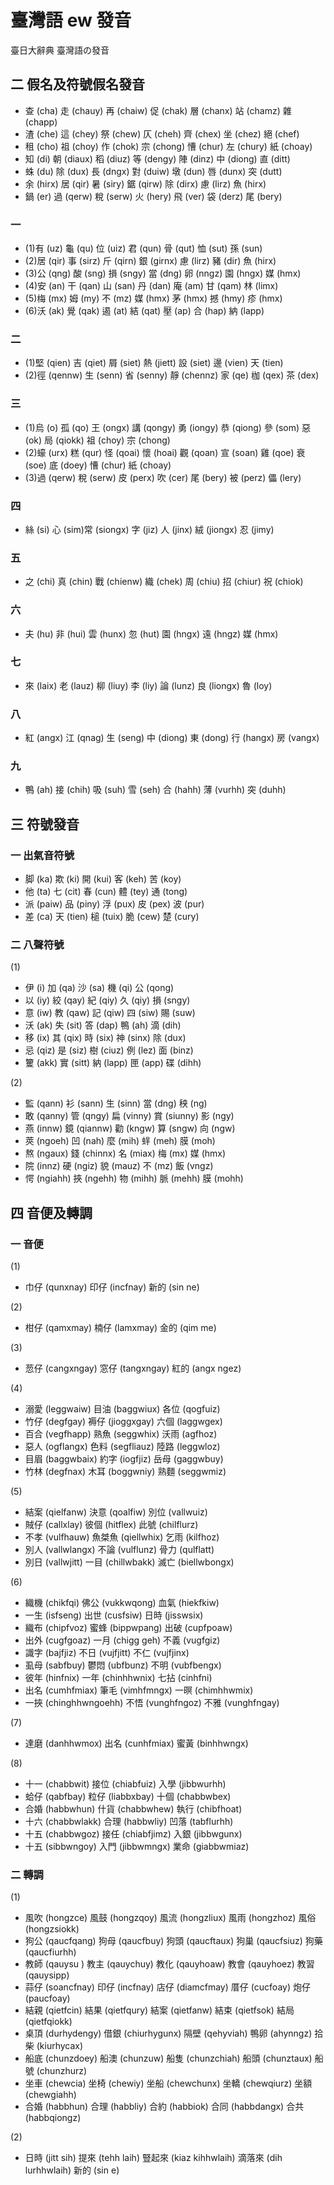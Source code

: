 # 臺灣語 ew 發音

臺日大辭典 臺灣語の發音

## 二 假名及符號假名發音

* 查 (cha) 走 (chauy) 再 (chaiw) 促 (chak) 層 (chanx) 站 (chamz) 雜 (chapp)
* 渣 (che) 這 (chey) 祭 (chew) 仄 (cheh) 齊 (chex) 坐 (chez) 絕 (chef)
* 租 (cho) 祖 (choy) 作 (chok) 宗 (chong) 慒 (chur) 左 (chury) 紙 (choay)
* 知 (di) 朝 (diaux) 稻 (diuz) 等 (dengy) 陣 (dinz) 中 (diong) 直 (ditt)
* 蛛 (du) 除 (dux) 長 (dngx) 對 (duiw) 墩 (dun) 唇 (dunx) 突 (dutt)
* 余 (hirx) 居 (qir) 暑 (siry) 鋸 (qirw) 除 (dirx) 慮 (lirz) 魚 (hirx)
* 鍋 (er) 過 (qerw) 稅 (serw) 火 (hery) 飛 (ver) 袋 (derz) 尾 (bery)

### 一

* (1)有 (uz) 龜 (qu) 位 (uiz) 君 (qun) 骨 (qut) 恤 (sut) 孫 (sun)
* (2)居 (qir) 事 (sirz) 斤 (qirn) 銀 (girnx) 慮 (lirz) 豬 (dir) 魚 (hirx)
* (3)公 (qng) 酸 (sng) 損 (sngy) 當 (dng) 卵 (nngz) 園 (hngx) 媒 (hmx)
* (4)安 (an) 干 (qan) 山 (san) 丹 (dan) 庵 (am) 甘 (qam) 林 (limx)
* (5)梅 (mx) 姆 (my) 不 (mz) 媒 (hmx) 茅 (hmx) 撼 (hmy) 疹 (hmx)
* (6)沃 (ak) 覺 (qak) 遏 (at) 結 (qat) 壓 (ap) 合 (hap) 納 (lapp)

### 二

* (1)堅 (qien) 吉 (qiet) 屑 (siet) 熱 (jiett)  設 (siet) 邊 (vien) 天 (tien)
* (2)徑 (qennw) 生 (senn) 省 (senny) 靜 (chennz) 家 (qe) 枷 (qex) 茶 (dex)

### 三

* (1)烏 (o) 孤 (qo) 王 (ongx) 講 (qongy) 勇 (iongy) 恭 (qiong) 參 (som) 惡 (ok) 局 (qiokk) 祖 (choy) 宗 (chong)
* (2)蠔 (urx) 糕 (qur) 怪 (qoai) 懷 (hoai) 觀 (qoan) 宣 (soan) 雞 (qoe) 衰 (soe) 底 (doey) 慒 (chur) 紙 (choay)
* (3)過 (qerw) 稅 (serw) 皮 (perx) 吹 (cer) 尾 (bery) 被 (perz) 儡 (lery)

### 四

* 絲 (si) 心 (sim)常 (siongx) 字 (jiz) 人 (jinx) 絨 (jiongx) 忍 (jimy)

### 五

* 之 (chi) 真 (chin) 戰 (chienw) 織 (chek) 周 (chiu) 招 (chiur) 祝 (chiok)

### 六

* 夫 (hu) 非 (hui) 雲 (hunx) 忽 (hut) 園 (hngx) 遠 (hngz) 媒 (hmx)

### 七

* 來 (laix) 老 (lauz) 柳 (liuy) 李 (liy) 論 (lunz) 良 (liongx) 魯 (loy)

### 八

* 紅 (angx) 江 (qnag) 生 (seng) 中 (diong) 東 (dong) 行 (hangx) 房 (vangx)

### 九

* 鴨 (ah) 接 (chih) 吸 (suh) 雪 (seh) 合 (hahh) 薄 (vurhh) 突 (duhh)

## 三 符號發音

### 一 出氣音符號

* 脚 (ka) 欺 (ki) 開 (kui) 客 (keh) 苦 (koy)
* 他 (ta) 七 (cit) 春 (cun) 體 (tey) 通 (tong)
* 派 (paiw) 品 (piny) 浮 (pux) 皮 (pex) 波 (pur)
* 差 (ca) 天 (tien) 槌 (tuix) 脆 (cew) 楚 (cury)

### 二 八聲符號

(1)
* 伊 (i) 加 (qa) 沙 (sa) 機 (qi) 公 (qong)
* 以 (iy) 絞 (qay) 紀 (qiy) 久 (qiy) 損 (sngy)
* 意 (iw) 教 (qaw) 記 (qiw) 四 (siw) 賜 (suw)
* 沃 (ak) 失 (sit) 答 (dap) 鴨 (ah) 滴 (dih)
* 移 (ix) 其 (qix) 時 (six) 神 (sinx) 除 (dux)
* 忌 (qiz) 是 (siz) 樹 (ciuz) 例 (lez) 面 (binz)
* 籰 (akk) 實 (sitt) 納 (lapp) 匣 (app) 碟 (dihh)

(2)
* 監 (qann) 衫 (sann) 生 (sinn) 當 (dng) 秧 (ng)
* 敢 (qanny) 管 (qngy) 扁 (vinny) 賞 (siunny) 影 (ngy)
* 燕 (innw) 鏡 (qiannw) 勸 (kngw) 算 (sngw) 向 (ngw)
* 莢 (ngoeh) 凹 (nah) 麼 (mih) 䖹 (meh) 膜 (moh)
* 熬 (ngaux) 錢 (chinnx) 名 (miax) 梅 (mx) 媒 (hmx)
* 院 (innz) 硬 (ngiz) 貌 (mauz) 不 (mz) 飯 (vngz)
* 愕 (ngiahh) 挾 (ngehh) 物 (mihh) 脈 (mehh) 膜 (mohh)

## 四 音便及轉調

### 一 音便

(1)
* 巾仔 (qunxnay) 印仔 (incfnay) 新的 (sin ne)

(2)
* 柑仔 (qamxmay) 楠仔 (lamxmay) 金的 (qim me)

(3)
* 䓤仔 (cangxngay) 窓仔 (tangxngay) 紅的 (angx ngez)

(4)
* 溺愛 (leggwaiw) 目油 (baggwiux) 各位 (qogfuiz)
* 竹仔 (degfgay) 褥仔 (jioggxgay) 六個 (laggwgex)
* 百合 (vegfhapp) 熟魚 (seggwhix) 沃雨 (agfhoz)
* 惡人 (ogflangx) 色料 (segfliauz) 陸路 (leggwloz)
* 目眉 (baggwbaix) 約字 (iogfjiz) 岳母 (gaggwbuy)
* 竹林 (degfnax) 木耳 (boggwniy) 熟麵 (seggwmiz)

(5)
* 結案 (qielfanw) 決意 (qoalfiw) 別位 (vallwuiz)
* 賊仔 (callxlay) 彼個 (hitflex) 此號 (chilflurz)
* 不孝 (vulfhauw) 魚桀魚 (qiellwhix) 乞雨 (kilfhoz)
* 別人 (vallwlangx) 不論 (vulflunz) 骨力 (qulflatt)
* 別日 (vallwjitt) 一目 (chillwbakk) 滅亡 (biellwbongx)

(6)
* 織機 (chikfqi) 佛公 (vukkwqong) 血氣 (hiekfkiw)
* 一生 (isfseng) 出世 (cusfsiw) 日時 (jisswsix)
* 織布 (chipfvoz) 蜜蜂 (bippwpang) 出破 (cupfpoaw)
* 出外 (cugfgoaz) 一月 (chigg geh) 不義 (vugfgiz)
* 識字 (bajfjiz) 不日 (vujfjitt) 不仁 (vujfjinx)
* 虱母 (sabfbuy) 鬱悶 (ubfbunz) 不明 (vubfbengx)
* 彼年 (hinfnix) 一年 (chinhhwnix) 七拈 (cinhfni)
* 出名 (cumhfmiax) 筆毛 (vimhfmngx) 一暝 (chimhhwmix)
* 一挾 (chinghhwngoehh) 不悟 (vunghfngoz) 不雅 (vunghfngay)

(7)
* 達磨 (danhhwmox) 出名 (cunhfmiax) 蜜黃 (binhhwngx)

(8)
* 十一 (chabbwit) 接位 (chiabfuiz) 入學 (jibbwurhh)
* 蛤仔 (qabfbay) 粒仔 (liabbxbay) 十個 (chabbwbex)
* 合婚 (habbwhun) 什貨 (chabbwhew) 執行 (chibfhoat)
* 十六 (chabbwlakk) 合理 (habbwliy) 凹落 (tabflurhh)
* 十五 (chabbwgoz) 接任 (chiabfjimz) 入銀 (jibbwgunx)
* 十五 (sibbwngoy) 入門 (jibbwmngx) 業命 (giabbwmiaz)

### 二 轉調

(1)
* 風吹 (hongzce) 風鼓 (hongzqoy) 風流 (hongzliux) 風雨 (hongzhoz) 風俗 (hongzsiokk)
* 狗公 (qaucfqang) 狗母 (qaucfbuy) 狗頭 (qaucftaux) 狗巢 (qaucfsiuz) 狗藥 (qaucfiurhh)
* 教師 (qauysu ) 教主 (qauychuy) 教化 (qauyhoaw) 教會 (qauyhoez) 教習 (qauysipp)
* 蒜仔 (soancfnay) 印仔 (incfnay) 店仔 (diamcfmay) 厝仔 (cucfoay) 炮仔 (paucfoay)
* 結親 (qietfcin) 結果 (qietfqury) 結案 (qietfanw) 結束 (qietfsok) 結局 (qietfqiokk)
* 桌頂 (durhydengy) 借銀 (chiurhygunx) 隔壁 (qehyviah) 鴨卵 (ahynngz) 拾柴 (kiurhycax)
* 船底 (chunzdoey) 船澳 (chunzuw) 船隻 (chunzchiah) 船頭 (chunztaux) 船號 (chunzhurz)
* 坐車 (chewcia) 坐椅 (chewiy) 坐船 (chewchunx) 坐轎 (chewqiurz) 坐額 (chewgiahh)
* 合婚 (habbhun) 合理 (habbliy) 合約 (habbiok) 合同 (habbdangx) 合共 (habbqiongz)

(2)
* 日時 (jitt sih) 提來 (tehh laih) 豎起來 (kiaz kihhwlaih) 滴落來 (dih lurhhwlaih) 新的 (sin e)

